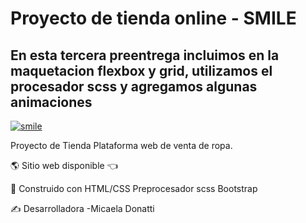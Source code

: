  # Proyecto de tienda online - SMILE

## En esta tercera preentrega incluimos en la maquetacion flexbox y grid, utilizamos el procesador scss y agregamos algunas animaciones
[![smile](https://www.creativefabrica.com/wp-content/uploads/2021/10/02/doodle-funny-smile-icon-symbol-Graphics-18185020-1-1-580x387.jpg "smile")](http://https://www.creativefabrica.com/wp-content/uploads/2021/10/02/doodle-funny-smile-icon-symbol-Graphics-18185020-1-1-580x387.jpg "smile")


Proyecto de Tienda
Plataforma web de venta de ropa.

🌎 Sitio web disponible 👈

🔨 Construido con
HTML/CSS
Preprocesador scss
Bootstrap

✍ Desarrolladora
-Micaela Donatti
